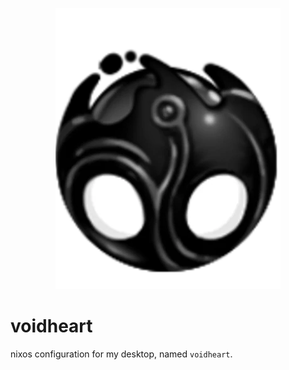 <p align="center"><img src="static/voidheart.webp" /></p>

# voidheart
nixos configuration for my desktop, named `voidheart`.
